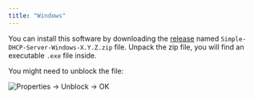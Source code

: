 ```yaml
---
title: "Windows"
---
```


You can install this software by downloading the [release][2] named `Simple-DHCP-Server-Windows-X.Y.Z.zip` file.
Unpack the zip file, you will find an executable `.exe` file inside.

You might need to unblock the file:

![Properties -> Unblock -> OK](/img/windows-unblock.png)

[2]: https://github.com/niccokunzmann/simple_dhcp_server/releases
